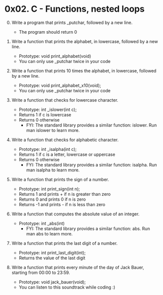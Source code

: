 # 0x02. C - Functions, nested loops


0. Write a program that prints _putchar, followed by a new line.
	- The program should return 0

1. Write a function that prints the alphabet, in lowercase, followed by a new line.

	- Prototype: void print_alphabet(void)
	- You can only use _putchar twice in your code

2. Write a function that prints 10 times the alphabet, in lowercase, followed by a new line.

	- Prototype: void print_alphabet_x10(void);
	- You can only use _putchar twice in your code

3. Write a function that checks for lowercase character.

	- Prototype: int _islower(int c);
	- Returns 1 if c is lowercase
	- Returns 0 otherwise
		- FYI: The standard library provides a similar function: islower. Run man islower to learn more.

4. Write a function that checks for alphabetic character.

	- Prototype: int _isalpha(int c);
	- Returns 1 if c is a letter, lowercase or uppercase
	- Returns 0 otherwise
		- FYI: The standard library provides a similar function: isalpha. Run man isalpha to learn more.

5. Write a function that prints the sign of a number.

	- Prototype: int print_sign(int n);
	- Returns 1 and prints + if n is greater than zero
	- Returns 0 and prints 0 if n is zero
	- Returns -1 and prints - if n is less than zero

6. Write a function that computes the absolute value of an integer.

	- Prototype: int _abs(int)
		- FYI: The standard library provides a similar function: abs. Run man abs to learn more.

7. Write a function that prints the last digit of a number.

	- Prototype: int print_last_digit(int);
	- Returns the value of the last digit

8. Write a function that prints every minute of the day of Jack Bauer, starting from 00:00 to 23:59.

	- Prototype: void jack_bauer(void);
	- You can listen to this soundtrack while coding :)
